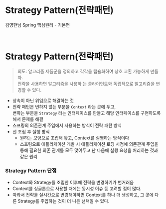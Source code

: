 # Strategy Pattern(전략패턴)
김영한님 Spring 핵심원리 - 기본편

<br>

# Strategy Pattern(전략패턴)
> 의도: 알고리즘 제품군을 정의하고 각각을 캡슐화하여 상호 교환 가능하게 만들자.    
> 전략을 사용하면 알고리즘을 사용하 는 클라이언트와 독립적으로 알고리즘을 변경할 수 있다.
* 상속이 아닌 위임으로 해결하는 것
* 전략 패턴은 변하지 않는 부분을 `Context` 라는 곳에 두고,      
  변하는 부분을 `Strategy` 라는 인터페이스를 만들고 해당 인터페이스를 구현하도록 해서 문제를 해결
* 스프링의 의존관계 주입에서 사용하는 방식이 전략 패턴 방식
* 선 조립 후 실행 방식
  * 원하는 모양으로 조립해 놓고, Context를 실행하는 방식이다
  * 스프링으로 애플리케이션 개발 시 애플리케이션 로딩 시점에 의존관계 주입을 통해 필요한 의존 관게를 모두 맺어두고 난 다음에 실행 요청을 처리하는 것과 같은 원리

### Strategy Pattern 단점
* Context와 Strategy를 조립한 이후에 전략을 변경하기가 번거러움
* Context를 싱글톤으로 사용할 때에는 동시성 이슈 등 고려할 점이 많다.
* 따라서 전략을 실시간으로 변경해야하면 Context를 하나 더 생성하고, 그 곳에 다른 Strategy를 주입하는 것이 더 나은 선택일 수 있다.
